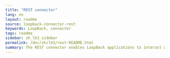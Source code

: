 ```yaml
---
title: "REST connector"
lang: en
layout: readme
source: loopback-connector-rest
keywords: LoopBack, connector
tags: readme
sidebar: zh_lb3_sidebar
permalink: /doc/zh/lb3/rest-README.html
summary: The REST connector enables LoopBack applications to interact with other (third party) REST APIs.
---
```

